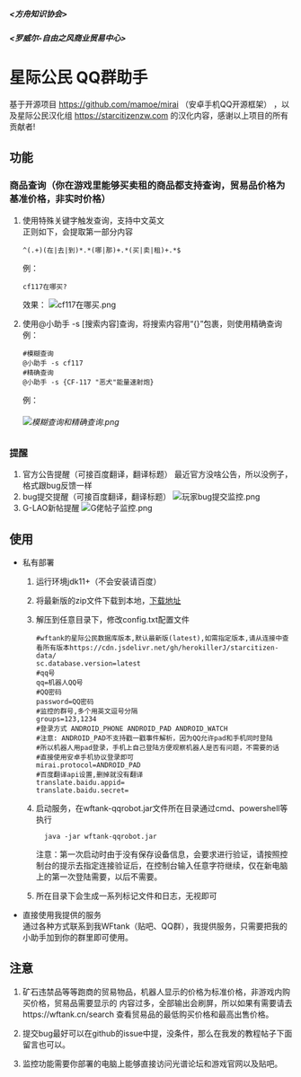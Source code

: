 ##### <方舟知识协会>

##### <罗威尔-自由之风商业贸易中心>

# 星际公民 QQ群助手

基于开源项目 
https://github.com/mamoe/mirai
（安卓手机QQ开源框架）
，以及星际公民汉化组
https://starcitizenzw.com
的汉化内容，感谢以上项目的所有贡献者!
## 功能

### 商品查询（你在游戏里能够买卖租的商品都支持查询，贸易品价格为基准价格，非实时价格）

1. 使用特殊关键字触发查询，支持中文英文  
   正则如下，会提取第一部分内容
   
    ```regexp
    ^(.+)(在|去|到)*.*(哪|那)+.*(买|卖|租)+.*$
    ```
   例：
   ```
   cf117在哪买?
   ```
   效果：
   ![cf117在哪买.png](https://vip1.loli.io/2021/03/14/CDcaY4AP5j1MeZg.png)
2. 使用@小助手 -s [搜索内容]查询，将搜索内容用“{}”包裹，则使用精确查询
   例：
   ```
   #模糊查询
   @小助手 -s cf117
   #精确查询
   @小助手 -s {CF-117 "恶犬"能量速射炮}
   ```
   例：
   
   ###### ![模糊查询和精确查询.png](https://vip2.loli.io/2021/03/14/Ao2eJUHE6CdzZhn.png)
### 提醒
1. 官方公告提醒（可接百度翻译，翻译标题）
   最近官方没啥公告，所以没例子，格式跟bug反馈一样
2. bug提交提醒（可接百度翻译，翻译标题）
   ![玩家bug提交监控.png](https://vip2.loli.io/2021/03/14/u8YVm9t71CQUse4.png)
3. G-LAO新帖提醒
   ![G佬帖子监控.png](https://vip1.loli.io/2021/03/14/uXCKBQxkDGA4sOm.png)
## 使用

- 私有部署
  1. 运行环境jdk11+（不会安装请百度）
  
  2. 将最新版的zip文件下载到本地，[下载地址](https://1drv.ms/u/s!AprDolSye6dIlJFOb4-j12LgLFf5iw?e=tifffe)
  
  3. 解压到任意目录下，修改config.txt配置文件
  
     ```properties
     #wftank的星际公民数据库版本,默认最新版(latest),如需指定版本,请从连接中查看所有版本https://cdn.jsdelivr.net/gh/herokillerJ/starcitizen-data/
     sc.database.version=latest
     #qq号
     qq=机器人QQ号
     #QQ密码
     password=QQ密码
     #监控的群号,多个用英文逗号分隔
     groups=123,1234
     #登录方式 ANDROID_PHONE ANDROID_PAD ANDROID_WATCH
     #注意: ANDROID_PAD不支持戳一戳事件解析，因为QQ允许pad和手机同时登陆
     #所以机器人用pad登录，手机上自己登陆方便观察机器人是否有问题，不需要的话
     #直接使用安卓手机协议登录即可
     mirai.protocol=ANDROID_PAD
     #百度翻译api设置,删掉就没有翻译
     translate.baidu.appid=
     translate.baidu.secret=
     ```
  
  4. 启动服务，在wftank-qqrobot.jar文件所在目录通过cmd、powershell等执行
  
     ```shell
       java -jar wftank-qqrobot.jar
     ```
  
     注意：第一次启动时由于没有保存设备信息，会要求进行验证，请按照控制台的提示去指定连接验证后，在控制台输入任意字符继续，仅在新电脑上的第一次登陆需要，以后不需要。
  5. 所在目录下会生成一系列标记文件和日志，无视即可
- 直接使用我提供的服务  
   通过各种方式联系到我WFtank（贴吧、QQ群），我提供服务，只需要把我的小助手加到你的群里即可使用。
## 注意
1. 矿石违禁品等等跑商的贸易物品，机器人显示的价格为标准价格，非游戏内购买价格，贸易品需要显示的 
   内容过多，全部输出会刷屏，所以如果有需要请去https://wftank.cn/search
   查看贸易品的最低购买价格和最高出售价格。
   
2. 提交bug最好可以在github的issue中提，没条件，那么在我发的教程帖子下面留言也可以。
3. 监控功能需要你部署的电脑上能够直接访问光谱论坛和游戏官网以及贴吧。

